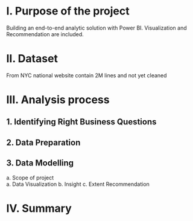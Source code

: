 # I.	Purpose of the project
Building an end-to-end analytic solution with Power BI. Visualization and Recommendation are included.
# II.	Dataset
From NYC national website contain 2M lines and not yet cleaned
# III.	Analysis process
## 1.	Identifying Right Business Questions
## 2.	Data Preparation
## 3.	Data Modelling	
a.	Scope of project	
a.	Data Visualization
b.	Insight	
c.	Extent Recommendation	
# IV.	Summary	
